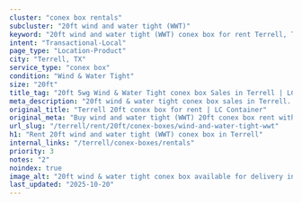 ```yaml
---
cluster: "conex box rentals"
subcluster: "20ft wind and water tight (WWT)"
keyword: "20ft wind and water tight (WWT) conex box for rent Terrell, TX"
intent: "Transactional-Local"
page_type: "Location-Product"
city: "Terrell, TX"
service_type: "conex box"
condition: "Wind & Water Tight"
size: "20ft"
title_tag: "20ft 5wg Wind & Water Tight conex box Sales in Terrell | LC Container"
meta_description: "20ft wind & water tight conex box sales in Terrell. Fast delivery, competitive pricing. Serving conex boxes area. Quote ID: PO4. Call (214) 524-4168 for your free quote today."
original_title: "Terrell 20ft conex box for rent | LC Container"
original_meta: "Buy wind and water tight (WWT) 20ft conex box rent with local delivery in Terrell, TX. LC Container — local Since 2003. Request a fast quote today."
url_slug: "/terrell/rent/20ft/conex-boxes/wind-and-water-tight-wwt"
h1: "Rent 20ft wind and water tight (WWT) conex box in Terrell"
internal_links: "/terrell/conex-boxes/rentals"
priority: 3
notes: "2"
noindex: true
image_alt: "20ft wind & water tight conex box available for delivery in Terrell"
last_updated: "2025-10-20"
---
```


<!-- TODO: Add unique city/inventory copy, images, and internal links here. -->
